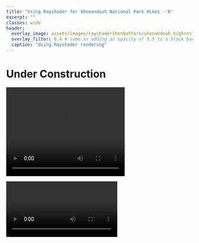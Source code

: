 ```yaml
---
title: "Using Rayshader for Shenandoah National Park Hikes - R"
excerpt: ""
classes: wide
header:
  overlay_image: assets/images/rayshaderShenNatPark/shenandoah_highresTrim.png
  overlay_filter: 0.4 # same as adding an opacity of 0.5 to a black background
  caption: "Using Rayshader rendering"
---
```


# Under Construction
<video width="320" height="240" autoplay>
  <source src="https://github.com/JustinGausin/JustinGausin.github.io/assets/images/rayshaderShenNatPark/oldrag.mp4" type="video/mp4">
</video>


![](https://github.com/JustinGausin/JustinGausin.github.io/assets/images/rayshaderShenNatPark/oldrag.mp4)
